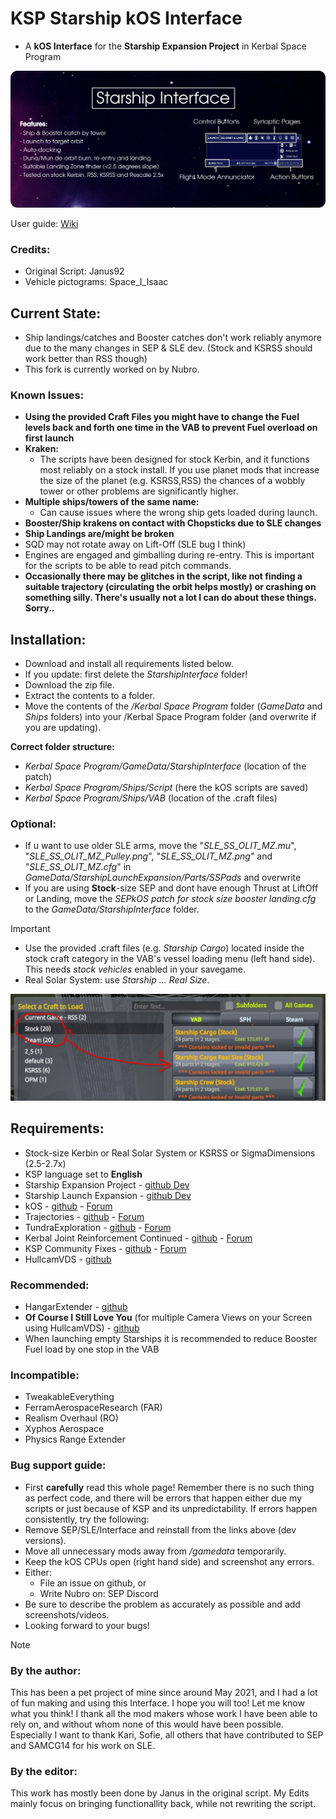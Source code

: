 # KSP Starship kOS Interface
- A **kOS Interface** for the **Starship Expansion Project** in Kerbal Space Program


![Alt text](/Infographic.png)

User guide: [Wiki](https://github.com/Janus1992/KSP_Starship-kOS-Interface/wiki)

### Credits:
- Original Script: Janus92
- Vehicle pictograms: Space_I_Isaac


## Current State:
- Ship landings/catches and Booster catches don't work reliably anymore due to the many changes in SEP & SLE dev.
  (Stock and KSRSS should work better than RSS though)
- This fork is currently worked on by Nubro.

### Known Issues:
- **Using the provided Craft Files you might have to change the Fuel levels back and forth one time in the VAB to prevent Fuel overload on first launch**
- **Kraken:**
    - The scripts have been designed for stock Kerbin, and it functions most reliably on a stock install. If you use planet mods that increase the size of the planet (e.g. KSRSS,RSS) the chances of a wobbly tower or other problems are significantly higher.
- **Multiple ships/towers of the same name:**
    - Can cause issues where the wrong ship gets loaded during launch.
- **Booster/Ship krakens on contact with Chopsticks due to SLE changes** 
- **Ship Landings are/might be broken**
- SQD may not rotate away on Lift-Off (SLE bug I think)
- Engines are engaged and gimballing during re-entry. This is important for the scripts to be able to read pitch commands.
- **Occasionally there may be glitches in the script, like not finding a suitable trajectory (circulating the orbit helps mostly) or crashing on something silly. There's usually not a lot I can do about these things. Sorry..**


## Installation:
- Download and install all requirements listed below.
- If you update: first delete the _StarshipInterface_ folder!
- Download the zip file.
- Extract the contents to a folder.
- Move the contents of the _/Kerbal Space Program_ folder (_GameData_ and _Ships_ folders) into your /Kerbal Space Program folder (and overwrite if you are updating).

**Correct folder structure:**
  - _Kerbal Space Program/GameData/StarshipInterface_    (location of the patch)
  - _Kerbal Space Program/Ships/Script_                  (here the kOS scripts are saved)
  - _Kerbal Space Program/Ships/VAB_                     (location of the .craft files)

### Optional:
- If u want to use older SLE arms, move the "_SLE_SS_OLIT_MZ.mu_", "_SLE_SS_OLIT_MZ_Pulley.png_", "_SLE_SS_OLIT_MZ.png_" and "_SLE_SS_OLIT_MZ.cfg_" in _GameData/StarshipLaunchExpansion/Parts/SSPads_ and overwrite
- If you are using **Stock**-size SEP and dont have enough Thrust at LiftOff or Landing, move the _SEPkOS patch for stock size booster landing.cfg_ to the _GameData/StarshipInterface_ folder.


> [!IMPORTANT]
> - Use the provided .craft files (e.g. _Starship Cargo_) located inside the stock craft category in the VAB's vessel loading menu (left hand side). This needs _stock vehicles_ enabled in your savegame.
> - Real Solar System: use _Starship ... Real Size_.

![Alt text](/Howtoloadcrafts.png)


## Requirements:
- Stock-size Kerbin or Real Solar System or KSRSS or SigmaDimensions (2.5-2.7x)
- KSP language set to **English**
- Starship Expansion Project - [github Dev](https://github.com/Kari1407/Starship-Expansion-Project/tree/V2.1_Dev](https://github.com/Kari1407/Starship-Expansion-Project/releases))
- Starship Launch Expansion - [github Dev](https://github.com/SAMCG14/StarshipLaunchExpansion/tree/Dev)
- kOS - [github](https://github.com/KSP-KOS/KOS/releases) - [Forum](https://forum.kerbalspaceprogram.com/index.php?/topic/165628-ksp-1101-and-111-kos-v1310-kos-scriptable-autopilot-system/)
- Trajectories - [github](https://github.com/neuoy/KSPTrajectories/releases) - [Forum](https://forum.kerbalspaceprogram.com/index.php?/topic/162324-18-112x-trajectories-v241-2021-06-27-atmospheric-predictions/)
- TundraExploration - [github](https://github.com/TundraMods/TundraExploration/releases) - [Forum](https://forum.kerbalspaceprogram.com/index.php?/topic/166915-112x-tundra-exploration-v600-january-23rd-restockalike-spacex-falcon-9-crew-dragon-xl/)
- Kerbal Joint Reinforcement Continued - [github](https://github.com/KSP-RO/Kerbal-Joint-Reinforcement-Continued/releases) - [Forum](https://forum.kerbalspaceprogram.com/topic/184019-131-14x-15x-16x-17x-kerbal-joint-reinforcement-continued-v340-25-04-2019/)
- KSP Community Fixes - [github](https://github.com/KSPModdingLibs/KSPCommunityFixes/releases) - [Forum](https://forum.kerbalspaceprogram.com/topic/204002-18-112-kspcommunityfixes-bugfixes-and-qol-tweaks/)
- HullcamVDS - [github](https://github.com/linuxgurugamer/HullcamVDSContinued/releases)
### Recommended:
- HangarExtender - [github](https://github.com/linuxgurugamer/FShangarExtender/releases)
- **Of Course I Still Love You** (for multiple Camera Views on your Screen using HullcamVDS) - [github](https://github.com/jrodrigv/OfCourseIStillLoveYou/releases)
- When launching empty Starships it is recommended to reduce Booster Fuel load by one stop in the VAB

### Incompatible:
- TweakableEverything
- FerramAerospaceResearch (FAR)
- Realism Overhaul (RO)
- Xyphos Aerospace
- Physics Range Extender




### Bug support guide:
- First **carefully** read this whole page! Remember there is no such thing as perfect code, and there will be errors that happen either due my scripts or just because of KSP and its unpredictability. If errors happen consistently, try the following:
- Remove SEP/SLE/Interface and reinstall from the links above (dev versions).
- Move all unnecessary mods away from _/gamedata_ temporarily.
- Keep the kOS CPUs open (right hand side) and screenshot any errors.
- Either:
    - File an issue on github, or
    - Write Nubro on: SEP Discord
- Be sure to describe the problem as accurately as possible and add screenshots/videos.
- Looking forward to your bugs!


> [!NOTE]
> ### By the author:
> This has been a pet project of mine since around May 2021, and I had a lot of fun making and using this Interface. I hope you will too! Let me know what you think! I thank all the mod makers whose work I have been able to rely on, and without whom none of this would have been possible. Especially I want to thank Kari, Sofie, all others that have contributed to SEP and SAMCG14 for his work on SLE.
>
> ### By the editor:
> This work has mostly been done by Janus in the original script. My Edits mainly focus on bringing functionallity back, while not rewriting the script.
